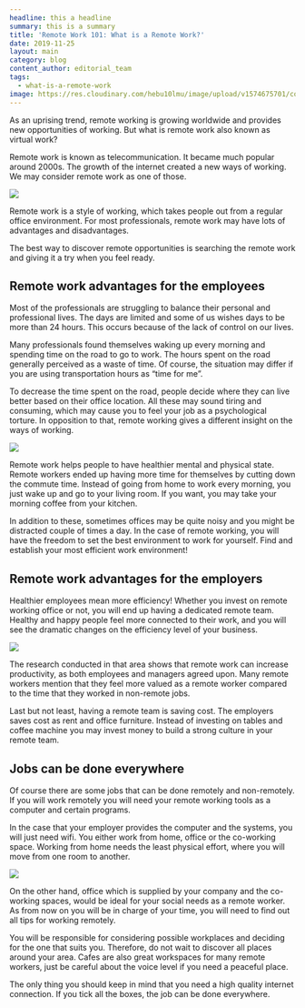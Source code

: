 ```yaml
---
headline: this a headline
summary: this is a summary
title: 'Remote Work 101: What is a Remote Work?'
date: 2019-11-25
layout: main
category: blog
content_author: editorial_team
tags:
  - what-is-a-remote-work
image: https://res.cloudinary.com/hebu10lmu/image/upload/v1574675701/content/what-is-a-remote-work/aleksi-tappura-mCg0ZgD7BgU-unsplash-1024x678_xw5xgk.jpg  
---
```


As an uprising trend, remote working is growing worldwide and provides new opportunities of working. But what is remote work also known as virtual work? 

Remote work is known as telecommunication. It became much popular around 2000s. The growth of the internet created a new ways of working. We may consider remote work as one of those. 

![](https://res.cloudinary.com/hebu10lmu/image/upload/v1574675701/content/what-is-a-remote-work/aleksi-tappura-mCg0ZgD7BgU-unsplash-1024x678_xw5xgk.jpg) 

Remote work is a style of working, which takes people out from a regular office environment. For most professionals, remote work may have lots of advantages and disadvantages. 

The best way to discover remote opportunities is searching the remote work and giving it a try when you feel ready.&nbsp;

## Remote work advantages for the employees

Most of the professionals are struggling to balance their personal and professional lives. The days are limited and some of us wishes days to be more than 24 hours. This occurs because of the lack of control on our lives. 

Many professionals found themselves waking up every morning and spending time on the road to go to work. The hours spent on the road generally perceived as a waste of time. Of course, the situation may differ if you are using transportation hours as “time for me”. 

To decrease the time spent on the road, people decide where they can live better based on their office location. All these may sound tiring and consuming, which may cause you to feel your job as a psychological torture. In opposition to that, remote working gives a different insight on the ways of working. 

![](https://res.cloudinary.com/hebu10lmu/image/upload/v1574675716/content/what-is-a-remote-work/andrew-neel-cckf4TsHAuw-unsplash-1024x683_igoopz.jpg)

Remote work helps people to have healthier mental and physical state. Remote workers ended up having more time for themselves by cutting down the commute time. Instead of going from home to work every morning, you just wake up and go to your living room. If you want, you may take your morning coffee from your kitchen. 

In addition to these, sometimes offices may be quite noisy and you might be distracted couple of times a day. In the case of remote working, you will have the freedom to set the best environment to work for yourself.&nbsp;Find and establish your most efficient work environment! 

## Remote work advantages for the employers

Healthier employees mean more efficiency! Whether you invest on remote working office or not, you will end up having a dedicated remote team. Healthy and happy people feel more connected to their work, and you will see the dramatic changes on the efficiency level of your business. 

![](https://res.cloudinary.com/hebu10lmu/image/upload/v1574675740/content/what-is-a-remote-work/tyler-franta-iusJ25iYu1c-unsplash-1024x684_oo4b36.jpg)

The research conducted in that area shows that remote work can increase productivity, as both employees and managers agreed upon. Many remote workers mention that they feel more valued as a remote worker compared to the time that they worked in non-remote jobs. 

Last but not least, having a remote team is saving cost. The employers saves cost as rent and office furniture. Instead of investing on tables and coffee machine you may invest money to build a strong culture in your remote team. 

## Jobs can be done everywhere

Of course there are some jobs that can be done remotely and non-remotely. If you will work remotely you will need your remote working tools as a computer and certain programs. 

In the case that your employer provides the computer and the systems, you will just need wifi. You either work from home, office or the co-working space. Working from home needs the least physical effort, where you will move from one room to another. 

![](https://res.cloudinary.com/hebu10lmu/image/upload/v1574675756/content/what-is-a-remote-work/avi-richards-Z3ownETsdNQ-unsplash-1024x768_d75mko.jpg)

On the other hand, office which is supplied by your company and the co-working spaces, would be ideal for your social needs as a remote worker. As from now on you will be in charge of your time, you will need to find out all tips for working remotely. 

You will be responsible for considering possible workplaces and deciding for the one that suits you. Therefore, do not wait to discover all places around your area. Cafes are also great workspaces for many remote workers, just be careful about the voice level if you need a peaceful place. 

The only thing you should keep in mind that you need a high quality internet connection. If you tick all the boxes, the job can be done everywhere.&nbsp;
